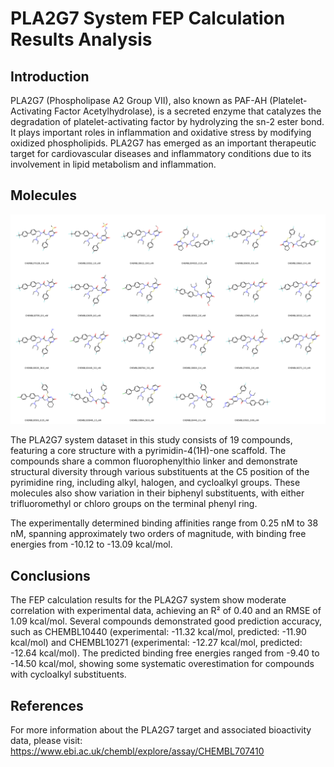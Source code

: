 # PLA2G7 System FEP Calculation Results Analysis

## Introduction

PLA2G7 (Phospholipase A2 Group VII), also known as PAF-AH (Platelet-Activating Factor Acetylhydrolase), is a secreted enzyme that catalyzes the degradation of platelet-activating factor by hydrolyzing the sn-2 ester bond. It plays important roles in inflammation and oxidative stress by modifying oxidized phospholipids. PLA2G7 has emerged as an important therapeutic target for cardiovascular diseases and inflammatory conditions due to its involvement in lipid metabolism and inflammation.

## Molecules

![Molecular structures of representative compounds](mol_grid.png)

The PLA2G7 system dataset in this study consists of 19 compounds, featuring a core structure with a pyrimidin-4(1H)-one scaffold. The compounds share a common fluorophenylthio linker and demonstrate structural diversity through various substituents at the C5 position of the pyrimidine ring, including alkyl, halogen, and cycloalkyl groups. These molecules also show variation in their biphenyl substituents, with either trifluoromethyl or chloro groups on the terminal phenyl ring.

The experimentally determined binding affinities range from 0.25 nM to 38 nM, spanning approximately two orders of magnitude, with binding free energies from -10.12 to -13.09 kcal/mol.

## Conclusions

The FEP calculation results for the PLA2G7 system show moderate correlation with experimental data, achieving an R² of 0.40 and an RMSE of 1.09 kcal/mol. Several compounds demonstrated good prediction accuracy, such as CHEMBL10440 (experimental: -11.32 kcal/mol, predicted: -11.90 kcal/mol) and CHEMBL10271 (experimental: -12.27 kcal/mol, predicted: -12.64 kcal/mol). The predicted binding free energies ranged from -9.40 to -14.50 kcal/mol, showing some systematic overestimation for compounds with cycloalkyl substituents.

## References

For more information about the PLA2G7 target and associated bioactivity data, please visit:
https://www.ebi.ac.uk/chembl/explore/assay/CHEMBL707410 